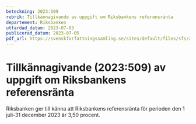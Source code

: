 ```yaml
---
beteckning: 2023:509
rubrik: Tillkännagivande av uppgift om Riksbankens referensränta
departement: Riksbanken
utfardad_datum: 2023-07-03
publicerad_datum: 2023-07-05
pdf_url: https://svenskforfattningssamling.se/sites/default/files/sfs/2023-07/SFS2023-509.pdf
---
```


# Tillkännagivande (2023:509) av uppgift om Riksbankens referensränta

Riksbanken ger till känna att Riksbankens referensränta för perioden den 1 juli-31 december 2023 är 3,50 procent.
